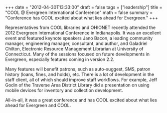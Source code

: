 +++
date = "2012-04-30T13:33:00"
draft = false
tags = ["leadership"]
title = "COOL @ Evergreen International Conference"
math = false
summary = "Conference has COOL excited about what lies ahead for Evergreen."
+++

Representatives from COOL libraries and OHIONET recently attended the 2012 Evergreen International Conference in Indianapolis. It was an excellent event and featured keynote speakers Jano Bacon, a leading community manager, engineering manager, consultant, and author, and Galadriel Chilton, Electronic Resource Management Librarian at University of Connecticut. Many of the sessions focused on future developments in Evergreen, especially features coming in version 2.2.

Many features will benefit patrons, such as auto-suggest, SMS, patron history (loans, fines, and holds), etc. There is a lot of development in the staff client, all of which should improve staff workflows. For example, Jeff Godin of the Traverse Area District Library did a presentation on using mobile devices for inventory and collection development.

All-in-all, it was a great conference and has COOL excited about what lies ahead for Evergreen and COOL.